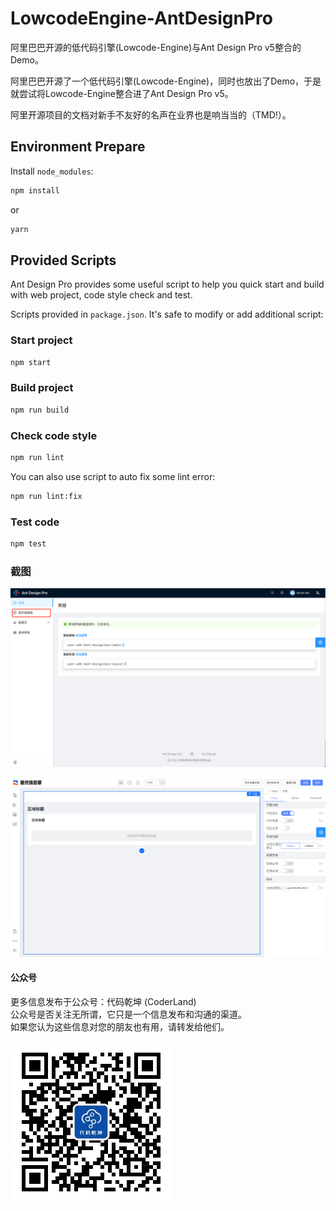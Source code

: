 # LowcodeEngine-AntDesignPro
阿里巴巴开源的低代码引擎(Lowcode-Engine)与Ant Design Pro v5整合的Demo。  

阿里巴巴开源了一个低代码引擎(Lowcode-Engine)，同时也放出了Demo，于是就尝试将Lowcode-Engine整合进了Ant Design Pro v5。  

阿里开源项目的文档对新手不友好的名声在业界也是响当当的（TMD!）。

## Environment Prepare

Install `node_modules`:

```bash
npm install
```

or

```bash
yarn
```

## Provided Scripts

Ant Design Pro provides some useful script to help you quick start and build with web project, code style check and test.

Scripts provided in `package.json`. It's safe to modify or add additional script:

### Start project

```bash
npm start
```

### Build project

```bash
npm run build
```

### Check code style

```bash
npm run lint
```

You can also use script to auto fix some lint error:

```bash
npm run lint:fix
```

### Test code

```bash
npm test
```

### 截图  

![Ant Design pro 控制台](https://github.com/hsg4ok/LowcodeEngine-AntDesignPro/blob/main/WX20220528-144059@2x.png)

![低代码编辑器](https://github.com/hsg4ok/LowcodeEngine-AntDesignPro/blob/main/WX20220528-144129@2x.png)

#### 公众号  
更多信息发布于公众号：代码乾坤 (CoderLand)  
公众号是否关注无所谓，它只是一个信息发布和沟通的渠道。  
如果您认为这些信息对您的朋友也有用，请转发给他们。  

![输入图片说明](https://github.com/hsg4ok/LowcodeEngine-AntDesignPro/blob/main/qrcode_for_gh_1786c96024eb_258.jpeg)
